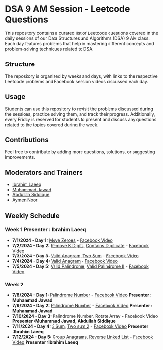 # DSA 9 AM Session - Leetcode Questions

This repository contains a curated list of Leetcode questions covered in the daily sessions of our Data Structures and Algorithms (DSA) 9 AM class. Each day features problems that help in mastering different concepts and problem-solving techniques related to DSA. 

## Structure

The repository is organized by weeks and days, with links to the respective Leetcode problems and Facebook session videos discussed each day. 

## Usage

Students can use this repository to revisit the problems discussed during the sessions, practice solving them, and track their progress. Additionally, every Friday is reserved for students to present and discuss any questions related to the topics covered during the week.

## Contributions

Feel free to contribute by adding more questions, solutions, or suggesting improvements. 

## Moderators and Trainers

- [Ibrahim Laeeq](https://www.linkedin.com/in/ibrahim-laeeq)
- [Muhammad Jawad](https://www.linkedin.com/in/muhammad-jawad-86507b201/)
- [Abdullah Siddique](https://www.linkedin.com/in/abdullah-siddique-682734263/)
- [Aymen Noor](https://www.linkedin.com/in/aymen-noor/)


## Weekly Schedule

### Week 1 Presenter : Ibrahim Laeeq
- **7/1/2024 - Day 1:** [Move Zeroes](https://leetcode.com/problems/move-zeroes/) - [Facebook Video](https://www.facebook.com/iCodeguru/videos/997309338653844/		)
- **7/2/2024 - Day 2:** [Remove K Digits](https://leetcode.com/problems/remove-k-digits/), [Contains Duplicate](https://leetcode.com/problems/contains-duplicate/) - [Facebook Video](https://fb.watch/t3gVFfawLp/	)
- **7/3/2024 - Day 3:** [Valid Anagram](https://leetcode.com/problems/valid-anagram/description/), [Two Sum](https://leetcode.com/problems/two-sum/) - [Facebook Video](https://fb.watch/t4B5458Lrl/	)
- **7/4/2024 - Day 4:** [Valid Anagram](https://leetcode.com/problems/longest-consecutive-sequence/) - [Facebook Video](https://fb.watch/t3Tk5OWI11/	)
- **7/5/2024 - Day 5:** [Valid Palindrome](https://leetcode.com/problems/valid-palindrome/description/), [Valid Palindrome II](https://leetcode.com/problems/valid-palindrome-ii/) - [Facebook Video](https://fb.watch/t7dI5CDwVu/)

### Week 2
- **7/8/2024 - Day 1:** [Palindrome Number](https://leetcode.com/problems/palindrome-number/) - [Facebook Video](https://www.youtube.com/watch?v=RrOyzY2LzRI&list=PLe-jr3hh4N_n_eO74gWDbWo1vTGOwNgDt&index=1) **Presenter : Muhammad Jawad**
- **7/9/2024 - Day 2:** [Palindrome Number](https://leetcode.com/problems/palindrome-number/) - [Facebook Video](https://www.youtube.com/watch?v=E11QrlSjTHU&list=PLe-jr3hh4N_n_eO74gWDbWo1vTGOwNgDt&index=7) **Presenter : Muhammad Jawad**
- **7/10/2024 - Day 3:** [Palindrome Number](https://leetcode.com/problems/palindrome-number/), [Rotate Array](https://leetcode.com/problems/rotate-array/description/) - [Facebook Video](https://fb.watch/te8-UffhHY/) **Presenter :Muhammad Jawad, Abdullah Siddique**
- **7/11/2024 - Day 4:** [3 Sum](https://leetcode.com/problems/3sum/description/), [Two sum 2](https://leetcode.com/problems/two-sum-ii-input-array-is-sorted/) - [Facebook Video](https://fb.watch/tf8tmMdWY7/) **Presenter :Ibrahim Laeeq**
- **7/12/2024 - Day 5:** [Group Anagrams](https://leetcode.com/problems/group-anagrams/description/), [Reverse Linked List](https://leetcode.com/problems/reverse-linked-list/) - [Facebook Video](https://www.facebook.com/iCodeguru/videos/794449629162205) **Presenter :Ibrahim Laeeq**
